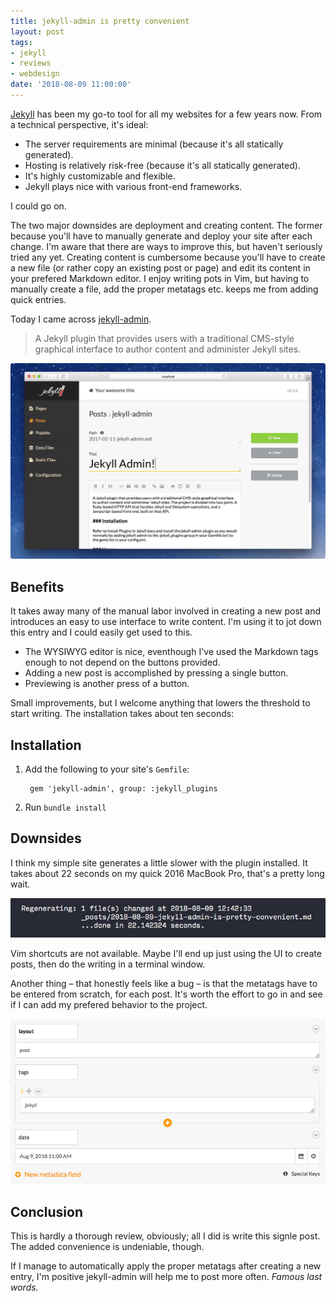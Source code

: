 ```yaml
---
title: jekyll-admin is pretty convenient
layout: post
tags:
- jekyll
- reviews
- webdesign
date: '2018-08-09 11:00:00'
---
```


[Jekyll](https://jekyllrb.com/) has been my go-to tool for all my websites for a few years now. From a technical perspective, it's ideal: 

* The server requirements are minimal (because it's all statically generated).
* Hosting is relatively risk-free (because it's all statically generated).
* It's highly customizable and flexible.
* Jekyll plays nice with various front-end frameworks. 

I could go on.

The two major downsides are deployment and creating content. The former because you'll have to manually generate and deploy your site after each change. I'm aware that there are ways to improve this, but haven't seriously tried any yet. Creating content is cumbersome because you'll have to create a new file (or rather copy an existing post or page) and edit its content in your prefered Markdown editor. I enjoy writing pots in Vim, but having to manually create a file, add the proper metatags etc. keeps me from adding quick entries.

Today I came across [jekyll-admin](https://github.com/jekyll/jekyll-admin).
> A Jekyll plugin that provides users with a traditional CMS-style graphical interface to author content and administer Jekyll sites.

![The jekyll-admin post editing interface](/assets/blog/jekyll-admin-screenshot.jpg)

## Benefits

It takes away many of the manual labor involved in creating a new post and introduces an easy to use interface to write content. I'm using it to jot down this entry and I could easily get used to this.

* The WYSIWYG editor is nice, eventhough I've used the Markdown tags enough to not depend on the buttons provided.
* Adding a new post is accomplished by pressing a single button.
* Previewing is another press of a button.

Small improvements, but I welcome anything that lowers the threshold to start writing. The installation takes about ten seconds:

## Installation

1. Add the following to your site's `Gemfile`:

		gem 'jekyll-admin', group: :jekyll_plugins

2. Run `bundle install`

## Downsides

I think my simple site generates a little slower with the plugin installed. It takes about 22 seconds on my quick 2016 MacBook Pro, that's a pretty long wait. 

![Generating a page takes about 22 seconds](/assets/blog/jekyll-admin-generating.jpg)

Vim shortcuts are not available. Maybe I'll end up just using the UI to create posts, then do the writing in a terminal window. 

Another thing – that honestly feels like a bug – is that the metatags have to be entered from scratch, for each post. It's worth the effort to go in and see if I can add my prefered behavior to the project.

![jekyll-admin does not automatically set the proper metatags](/assets/blog/jekyll-admin-metatags.jpg)

## Conclusion

This is hardly a thorough review, obviously; all I did is write this signle post. The added convenience is undeniable, though.

If I manage to automatically apply the proper metatags after creating a new entry, I'm positive jekyll-admin will help me to post more often. *Famous last words.*
